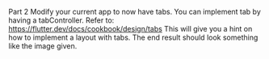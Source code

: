 Part 2
Modify your current app to now have tabs. 
You can implement tab by having a tabController. 
Refer to: https://flutter.dev/docs/cookbook/design/tabs
This will give you a hint on how to implement a layout with tabs.
The end result should look something like the image given.
